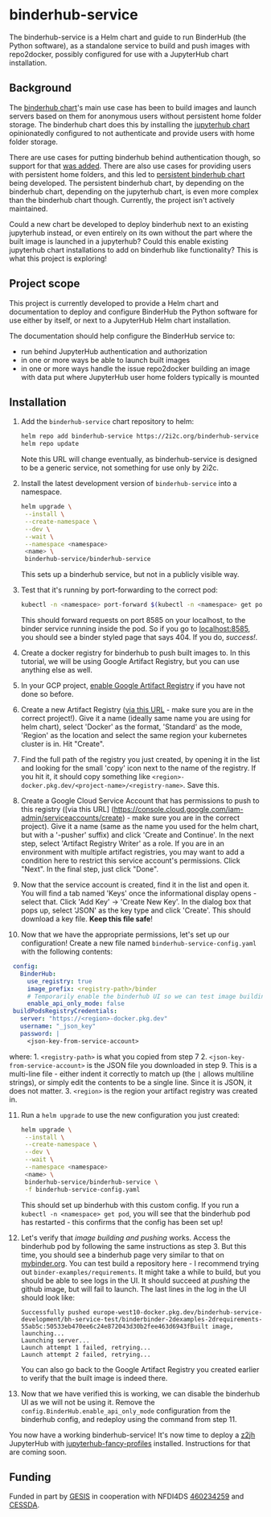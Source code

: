 # binderhub-service

The binderhub-service is a Helm chart and guide to run BinderHub (the Python
software), as a standalone service to build and push images with repo2docker,
possibly configured for use with a JupyterHub chart installation.

## Background

The [binderhub chart]'s main use case has been to build images and launch
servers based on them for anonymous users without persistent home folder
storage. The binderhub chart does this by installing the [jupyterhub chart]
opinionatedly configured to not authenticate and provide users with home folder
storage.

There are use cases for putting binderhub behind authentication though, so
support for that [was added]. There are also use cases for providing users with
persistent home folders, and this led to [persistent binderhub chart] being
developed. The persistent binderhub chart, by depending on the binderhub chart,
depending on the jupyterhub chart, is even more complex than the binderhub chart
though. Currently, the project isn't actively maintained.

Could a new chart be developed to deploy binderhub next to an existing
jupyterhub instead, or even entirely on its own without the part where the built
image is launched in a jupyterhub? Could this enable existing jupyterhub chart
installations to add on binderhub like functionality? This is what this project
is exploring!

## Project scope

This project is currently developed to provide a Helm chart and documentation to
deploy and configure BinderHub the Python software for use either by itself, or
next to a JupyterHub Helm chart installation.

The documentation should help configure the BinderHub service to:

- run behind JupyterHub authentication and authorization
- in one or more ways be able to launch built images
- in one or more ways handle the issue repo2docker building an image with data
  put where JupyterHub user home folders typically is mounted

[binderhub chart]: https://github.com/jupyterhub/binderhub
[jupyterhub chart]: https://github.com/jupyterhub/zero-to-jupyterhub-k8s
[persistent binderhub chart]: https://github.com/gesiscss/persistent_binderhub
[was added]: https://github.com/jupyterhub/binderhub/pull/666

## Installation

1. Add the `binderhub-service` chart repository to helm:

   ```bash
   helm repo add binderhub-service https://2i2c.org/binderhub-service
   helm repo update
   ```

   Note this URL will change eventually, as binderhub-service is designed
   to be a generic service, not something for use only by 2i2c.

2. Install the latest development version of `binderhub-service` into a
   namespace.

   ```bash
   helm upgrade \
    --install \
    --create-namespace \
    --dev \
    --wait \
    --namespace <namespace>
    <name> \
    binderhub-service/binderhub-service
   ```

   This sets up a binderhub service, but not in a publicly visible way.

3. Test that it's running by port-forwarding to the correct pod:

   ```bash
   kubectl -n <namespace> port-forward $(kubectl -n <namespace> get pod -l app.kubernetes.io/component=binderhub -o name) 8585:8585
   ```

   This should forward requests on port 8585 on your localhost, to the binder service running inside the pod. So if you go
   to [localhost:8585](http://localhost:8585), you should see a binder styled page that says 404. If you do, *success!*.

4. Create a docker registry for binderhub to push built images to. In this tutorial, we will be using Google Artifact Registry,
   but you can use anything else as well.

5. In your GCP project, [enable Google Artifact Registry](https://cloud.google.com/artifact-registry/docs/enable-service) if
   you have not done so before.

6. Create a new Artifact Registry ([via this URL](https://console.cloud.google.com/artifacts/create-repo) - make sure you are in
   the correct project!). Give it a name (ideally same name you are using for
   helm chart), select 'Docker' as the format, 'Standard' as the mode, 'Region'
   as the location and select the same region your kubernetes cluster is in. Hit "Create".

7. Find the full path of the registry you just created, by opening it in the list
   and looking for the small 'copy' icon next to the name of the registry. If you
   hit it, it should copy something like `<region>-docker.pkg.dev/<project-name>/<registry-name>`.
   Save this.

8. Create a Google Cloud Service Account that has permissions to push to this
   registry ([via this URL]
   (https://console.cloud.google.com/iam-admin/serviceaccounts/create) - make
   sure you are in the correct project). Give it a name (same as the name you used
   for the helm chart, but with a '-pusher' suffix) and click 'Create and Continue'.
   In the next step, select 'Artifact Registry Writer' as a role. If you are in
   an environment with multiple artifact registries, you may want to add a condition
   here to restrict this service account's permissions. Click "Next". In the final
   step, just click "Done".

9. Now that the service account is created, find it in the list and open it. You will
   find a tab named 'Keys' once the informational display opens - select that. Click
   'Add Key' -> 'Create New Key'. In the dialog box that pops up, select 'JSON' as the
   key type and click 'Create'. This should download a key file. **Keep this file safe**!

10. Now that we have the appropriate permissions, let's set up our configuration! Create a
    new file named `binderhub-service-config.yaml` with the following contents:

   ```yaml
    config:
      BinderHub:
        use_registry: true
        image_prefix: <registry-path>/binder
        # Temporarily enable the binderhub UI so we can test image building and pushing
        enable_api_only_mode: false
    buildPodsRegistryCredentials:
      server: "https://<region>-docker.pkg.dev"
      username: "_json_key"
      password: |
        <json-key-from-service-account>
   ```

   where:
     1. `<registry-path>` is what you copied from step 7
     2. `<json-key-from-service-account>` is the JSON file you downloaded in step 9. This is
        a multi-line file - either indent it correctly to match up (the `|` allows multiline strings),
        or simply edit the contents to be a single line. Since it is JSON, it does not matter.
     3. `<region>` is the region your artifact registry was created in.

11. Run a `helm upgrade` to use the new configuration you just created:

    ```bash
    helm upgrade \
     --install \
     --create-namespace \
     --dev \
     --wait \
     --namespace <namespace>
     <name> \
     binderhub-service/binderhub-service \
     -f binderhub-service-config.yaml
    ```

    This should set up binderhub with this custom config. If you run a `kubectl -n <namespace> get pod`,
    you will see that the binderhub pod has restarted - this confirms that the config has been set up!

12. Let's verify that *image building and pushing* works. Access the binderhub pod by following the
    same instructions as step 3. But this time, you should see a binderhub page very similar to that
    on [mybinder.org](https://mybinder.org). You can test build a repository here - I recommend trying
    out `binder-examples/requirements`. It might take a while to build, but you should be able to see
    logs in the UI. It should succeed at *pushing* the github image, but will fail to launch. The last
    lines in the log in the UI should look like:

    ```
    Successfully pushed europe-west10-docker.pkg.dev/binderhub-service-development/bh-service-test/binderbinder-2dexamples-2drequirements-55ab5c:50533eb470ee6c24e872043d30b2fee463d6943fBuilt image, launching...
    Launching server...
    Launch attempt 1 failed, retrying...
    Launch attempt 2 failed, retrying...
    ```

    You can also go back to the Google Artifact Registry you created earlier to verify that the built
    image is indeed there.

13. Now that we have verified this is working, we can disable the binderhub UI as we will not be using it.
    Remove the `config.BinderHub.enable_api_only_mode` configuration from the binderhub config, and redeploy
    using the command from step 11.

You now have a working binderhub-service! It's now time to deploy a [z2jh](https://z2jh.jupyter.org) JupyterHub
with [jupyterhub-fancy-profiles](https://github.com/yuvipanda/jupyterhub-fancy-profiles) installed. Instructions
for that are coming soon.

## Funding

Funded in part by [GESIS](http://notebooks.gesis.org) in cooperation with
NFDI4DS [460234259](https://gepris.dfg.de/gepris/projekt/460234259?context=projekt&task=showDetail&id=460234259&)
and [CESSDA](https://www.cessda.eu).